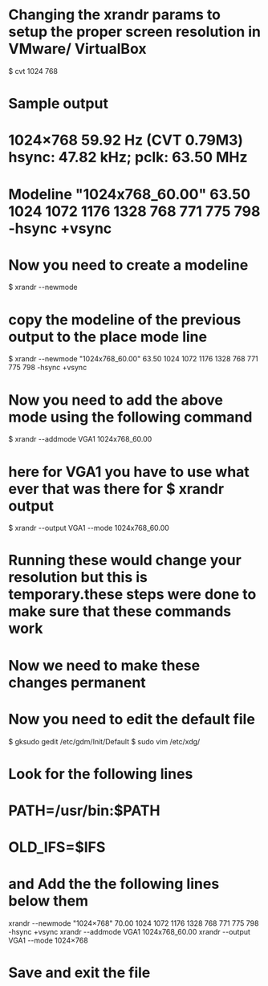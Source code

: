 # Changing the xrandr params to setup the proper screen resolution in VMware/ VirtualBox
$ cvt 1024 768

# Sample output

# 1024×768 59.92 Hz (CVT 0.79M3) hsync: 47.82 kHz; pclk: 63.50 MHz
# Modeline "1024x768_60.00" 63.50 1024 1072 1176 1328 768 771 775 798 -hsync +vsync

# Now you need to create a modeline
$ xrandr --newmode <Modeline>

# copy the modeline of the previous output to the place mode line
$ xrandr --newmode "1024x768_60.00"   63.50  1024 1072 1176 1328  768 771 775 798 -hsync +vsync

# Now you need to add the above mode using the following command
$ xrandr --addmode VGA1 1024x768_60.00

# here for VGA1 you have to use what ever that was there for $ xrandr output
$ xrandr --output VGA1 --mode 1024x768_60.00

# Running these would change your resolution but this is temporary.these steps were done to make sure that these commands work
# Now we need to make these changes permanent
# Now you need to edit the default file
$ gksudo gedit /etc/gdm/Init/Default
$ sudo vim /etc/xdg/
 
# Look for the following lines
# PATH=/usr/bin:$PATH
# OLD_IFS=$IFS
# and Add the the following lines below them

xrandr --newmode "1024×768" 70.00 1024 1072 1176 1328 768 771 775 798 -hsync +vsync
xrandr --addmode VGA1 1024x768_60.00
xrandr --output VGA1 --mode 1024×768

# Save and exit the file
